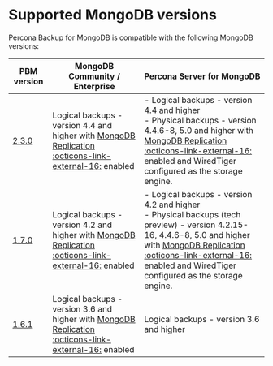# Supported MongoDB versions

Percona Backup for MongoDB is compatible with the following MongoDB versions:

| PBM version | MongoDB Community / Enterprise | Percona Server for MongoDB|
| ----------- |------------------------------- | ------------------------- |
| [2.3.0](../release-notes/2.3.0.md)              | Logical backups - version 4.4 and higher with [MongoDB Replication :octicons-link-external-16:](https://docs.mongodb.com/manual/replication/) enabled| - Logical backups - version 4.4 and higher <br> - Physical backups -  version 4.4.6-8, 5.0 and higher with [MongoDB Replication :octicons-link-external-16:](https://docs.mongodb.com/manual/replication/) enabled and WiredTiger configured as the storage engine.|
| [1.7.0](../release-notes/1.7.0.md)              | Logical backups - version 4.2 and higher with [MongoDB Replication :octicons-link-external-16:](https://docs.mongodb.com/manual/replication/) enabled| - Logical backups - version 4.2 and higher <br> - Physical backups (tech preview) -  version 4.2.15-16, 4.4.6-8, 5.0 and higher with [MongoDB Replication :octicons-link-external-16:](https://docs.mongodb.com/manual/replication/) enabled and WiredTiger configured as the storage engine.
| [1.6.1](../release-notes/1.6.1.md)              | Logical backups - version 3.6 and higher with [MongoDB Replication :octicons-link-external-16:](https://docs.mongodb.com/manual/replication/) enabled| Logical backups - version 3.6 and higher|

